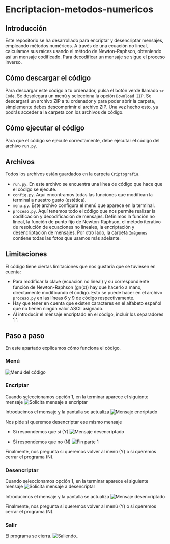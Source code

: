 # Encriptacion-metodos-numericos

## Introducción 
Este repositorio se ha desarrollado para encriptar y desencriptar mensajes, empleando métodos numéricos. A través de una ecuación no lineal, calculamos sus raíces usando el método de Newton-Raphson, obteniendo así un mensaje codificado. Para decodificar un mensaje se sigue el proceso inverso. 

## Cómo descargar el código
Para descargar este código a tu ordenador, pulsa el botón verde llamado `<> Code`. Se desplegará un menú y selecciona la opción `Download ZIP`. Se descargará un archivo ZIP a tu ordenador y para poder abrir la carpeta, simplemente debes descomprimir el archivo ZIP. Una vez hecho esto, ya podrás acceder a la carpeta con los archivos de código.

## Cómo ejecutar el código
Para que el código se ejecute correctamente, debe ejecutar el código del archivo `run.py`.

## Archivos
Todos los archivos están guardados en la carpeta `Criptografia`.
- `run.py`. En este archivo se encuentra una línea de código que hace que el código se ejecute.
- `config.py`. Aquí encontramos todas las funciones que modifican la terminal a nuestro gusto (estética).
- `menu.py`. Este archivo configura el menú que aparece en la terminal.
- `proceso.py`. Aquí tenemos todo el código que nos permite realizar la codificación y decodificación de mensajes. Definimos la función no lineal, la función de punto fijo de Newton-Raphson, el método iterativo de resolución de ecuaciones no lineales, la encriptación y desencriptación de mensajes.
Por otro lado, la carpeta `Imágenes` contiene todas las fotos que usamos más adelante.

## Limitaciones
El código tiene ciertas limitaciones que nos gustaría que se tuviesen en cuenta:
- Para modificar la clave (ecuación no lineal) y su correspondiente función de Newton-Raphson (gn(x)) hay que hacerlo a mano, directamente modificando el código. Esto se puede hacer en el archivo `proceso.py` en las líneas 6 y 9 de código respectivamente.
- Hay que tener en cuenta que existen caracteres en el alfabeto español que no tienen ningún valor ASCII asignado.
- Al introducir el mensaje encriptado en el código, incluir los separadores '|'.

## Paso a paso
En este apartado explicamos cómo funciona el código.

### Menú
![Menú del código](https://raw.githubusercontent.com/crltsnch/Encriptacion-metodos-numericos/master/Imágenes/metodos_paso1.png)

### Encriptar
Cuando seleccionamos opción 1, en la terminar aparece el siguiente mensaje
![Solicita mensaje a encriptar](https://raw.githubusercontent.com/crltsnch/Encriptacion-metodos-numericos/master/Imágenes/1-mensaje.png)

Introducimos el mensaje y la pantalla se actualiza
![Mensaje encriptado](https://raw.githubusercontent.com/crltsnch/Encriptacion-metodos-numericos/master/Imágenes/1-encriptado.png)

Nos pide si queremos desencriptar ese mismo mensaje

- Si respondemos que sí (Y)
![Mensaje desencriptado](https://raw.githubusercontent.com/crltsnch/Encriptacion-metodos-numericos/master/Imágenes/1-desencriptar_Y.png)

- Si respondemos que no (N)
![Fin parte 1](https://raw.githubusercontent.com/crltsnch/Encriptacion-metodos-numericos/master/Imágenes/1-desencriptar_N.png)

Finalmente, nos pregunta si queremos volver al menú (Y) o si queremos cerrar el programa (N). 

### Desencriptar
Cuando seleccionamos opción 1, en la terminar aparece el siguiente mensaje
![Solicita mensaje a desencriptar](https://raw.githubusercontent.com/crltsnch/Encriptacion-metodos-numericos/master/Imágenes/2-mensaje.png)

Introducimos el mensaje y la pantalla se actualiza
![Mensaje desencriptado](https://raw.githubusercontent.com/crltsnch/Encriptacion-metodos-numericos/master/Imágenes/2-desencriptado.png)

Finalmente, nos pregunta si queremos volver al menú (Y) o si queremos cerrar el programa (N). 

### Salir
El programa se cierra.
![Saliendo..](https://raw.githubusercontent.com/crltsnch/Encriptacion-metodos-numericos/master/Imágenes/3.png)
